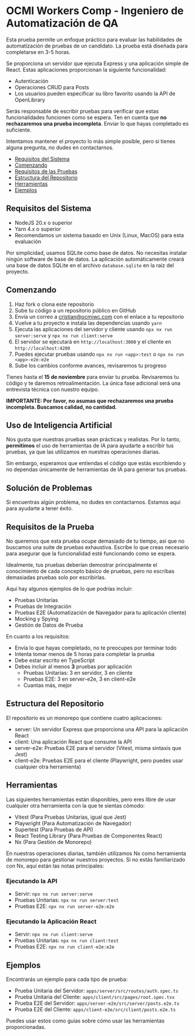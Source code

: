 # OCMI Workers Comp - Ingeniero de Automatización de QA

Esta prueba permite un enfoque práctico para evaluar las habilidades de automatización de pruebas de un candidato. La prueba está diseñada para completarse en 3-5 horas.

Se proporciona un servidor que ejecuta Express y una aplicación simple de React. Estas aplicaciones proporcionan la siguiente funcionalidad:

- Autenticación
- Operaciones CRUD para Posts
- Los usuarios pueden especificar su libro favorito usando la API de OpenLibrary

Serás responsable de escribir pruebas para verificar que estas funcionalidades funcionen como se espera. Ten en cuenta que **no rechazaremos una prueba incompleta**. Enviar lo que hayas completado es suficiente.

Intentamos mantener el proyecto lo más simple posible, pero si tienes alguna pregunta, no dudes en contactarnos.

- [Requisitos del Sistema](#requisitos-del-sistema)
- [Comenzando](#comenzando)
- [Requisitos de las Pruebas](#requisitos-de-las-pruebas)
- [Estructura del Repositorio](#estructura-del-repositorio)
- [Herramientas](#herramientas)
- [Ejemplos](#ejemplos)

## Requisitos del Sistema

- NodeJS 20.x o superior
- Yarn 4.x o superior
- Recomendamos un sistema basado en Unix (Linux, MacOS) para esta evaluación

Por simplicidad, usamos SQLite como base de datos. No necesitas instalar ningún software de base de datos. La aplicación automáticamente creará una base de datos SQLite en el archivo `database.sqlite` en la raíz del proyecto.

## Comenzando

1. Haz fork o clona este repositorio
2. Sube tu código a un repositorio público en GitHub
3. Envía un correo a [cristian@ocmiwc.com](mailto:cristian@ocmiwc.com) con el enlace a tu repositorio
4. Vuelve a tu proyecto e instala las dependencias usando `yarn`
5. Ejecuta las aplicaciones del servidor y cliente usando `npx nx run server:serve` y `npx nx run client:serve`
6. El servidor se ejecutará en `http://localhost:3000` y el cliente en `http://localhost:4200`
7. Puedes ejecutar pruebas usando `npx nx run <app>:test` o `npx nx run <app>-e2e:e2e`
8. Sube los cambios conforme avances, revisaremos tu progreso

Tienes hasta el **15 de noviembre** para enviar tu prueba. Revisaremos tu código y te daremos retroalimentación. La única fase adicional será una entrevista técnica con nuestro equipo.

**IMPORTANTE: Por favor, no asumas que rechazaremos una prueba incompleta. Buscamos calidad, no cantidad.**

## Uso de Inteligencia Artificial

Nos gusta que nuestras pruebas sean prácticas y realistas. Por lo tanto, **permitimos** el uso de herramientas de IA para ayudarte a escribir tus pruebas, ya que las utilizamos en nuestras operaciones diarias.

Sin embargo, esperamos que entiendas el código que estás escribiendo y no dependas únicamente de herramientas de IA para generar tus pruebas.

## Solución de Problemas

Si encuentras algún problema, no dudes en contactarnos. Estamos aquí para ayudarte a tener éxito.

## Requisitos de la Prueba

No queremos que esta prueba ocupe demasiado de tu tiempo, así que no buscamos una suite de pruebas exhaustiva. Escribe lo que creas necesario para asegurar que la funcionalidad esté funcionando como se espera.

Idealmente, tus pruebas deberían demostrar principalmente el conocimiento de cada concepto básico de pruebas, pero no escribas demasiadas pruebas solo por escribirlas.

Aquí hay algunos ejemplos de lo que podrías incluir:

- Pruebas Unitarias
- Pruebas de Integración
- Pruebas E2E (Automatización de Navegador para tu aplicación cliente)
- Mocking y Spying
- Gestión de Datos de Prueba

En cuanto a los requisitos:

- Envía lo que hayas completado, no te preocupes por terminar todo
- Intenta tomar menos de 5 horas para completar la prueba
- Debe estar escrito en TypeScript
- Debes incluir al menos **3** pruebas por aplicación
  - Pruebas Unitarias: 3 en servidor, 3 en cliente
  - Pruebas E2E: 3 en server-e2e, 3 en client-e2e
  - Cuantas más, mejor

## Estructura del Repositorio

El repositorio es un monorepo que contiene cuatro aplicaciones:

- server: Un servidor Express que proporciona una API para la aplicación React
- client: Una aplicación React que consume la API
- server-e2e: Pruebas E2E para el servidor (Vitest, misma sintaxis que Jest)
- client-e2e: Pruebas E2E para el cliente (Playwright, pero puedes usar cualquier otra herramienta)

## Herramientas

Las siguientes herramientas están disponibles, pero eres libre de usar cualquier otra herramienta con la que te sientas cómodo:

- Vitest (Para Pruebas Unitarias, igual que Jest)
- Playwright (Para Automatización de Navegador)
- Supertest (Para Pruebas de API)
- React Testing Library (Para Pruebas de Componentes React)
- Nx (Para Gestión de Monorepo)

En nuestras operaciones diarias, también utilizamos Nx como herramienta de monorepo para gestionar nuestros proyectos. Si no estás familiarizado con Nx, aquí están las notas principales:

### Ejecutando la API

- Servir: `npx nx run server:serve`
- Pruebas Unitarias: `npx nx run server:test`
- Pruebas E2E: `npx nx run server-e2e:e2e`

### Ejecutando la Aplicación React

- Servir: `npx nx run client:serve`
- Pruebas Unitarias: `npx nx run client:test`
- Pruebas E2E: `npx nx run client-e2e:e2e`

## Ejemplos

Encontrarás un ejemplo para cada tipo de prueba:

- Prueba Unitaria del Servidor: `apps/server/src/routes/auth.spec.ts`
- Prueba Unitaria del Cliente: `apps/client/src/pages/root.spec.tsx`
- Prueba E2E del Servidor: `apps/server-e2e/src/server/posts.e2e.ts`
- Prueba E2E del Cliente: `apps/client-e2e/src/client/posts.e2e.ts`

Puedes usar estos como guías sobre cómo usar las herramientas proporcionadas.
